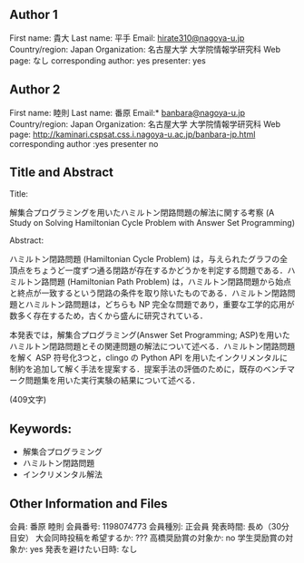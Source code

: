 ## Author 1 
First name:	貴大
Last name:	平手
Email:	hirate310@nagoya-u.jp
Country/region:	Japan
Organization:	名古屋大学 大学院情報学研究科
Web page:	なし
corresponding author: yes
presenter: yes

## Author 2 
First name:	睦則
Last name:	番原
Email:*	banbara@nagoya-u.jp
Country/region:	Japan
Organization:	名古屋大学 大学院情報学研究科
Web page: http://kaminari.cspsat.css.i.nagoya-u.ac.jp/banbara-jp.html
corresponding author :yes
presenter no

## Title and Abstract
Title:

解集合プログラミングを用いたハミルトン閉路問題の解法に関する考察
(A Study on Solving Hamiltonian Cycle Problem with Answer Set Programming)

Abstract:

ハミルトン閉路問題 (Hamiltonian Cycle Problem) は，与えられたグラフの全頂点をちょうど一度ずつ通る閉路が存在するかどうかを判定する問題である．ハミルトン路問題 (Hamiltonian Path Problem) は，ハミルトン閉路問題から始点と終点が一致するという閉路の条件を取り除いたものである．ハミルトン閉路問題とハミルトン路問題は，どちらも NP 完全な問題であり，重要な工学的応用が数多く存在するため，古くから盛んに研究されている．

本発表では，解集合プログラミング(Answer Set Programming; ASP)を用いたハミルトン閉路問題とその関連問題の解法について述べる．ハミルトン閉路問題を解く ASP 符号化3つと，clingo の Python API を用いたインクリメンタルに制約を追加して解く手法を提案する．提案手法の評価のために，既存のベンチマーク問題集を用いた実行実験の結果について述べる．

(409文字)

## Keywords:
- 解集合プログラミング
- ハミルトン閉路問題
- インクリメンタル解法

## Other Information and Files
会員: 番原 睦則
会員番号: 1198074773
会員種別: 正会員
発表時間: 長め（30分目安）
大会同時投稿を希望するか: ???
高橋奨励賞の対象か: no
学生奨励賞の対象か: yes
発表を避けたい日時: なし